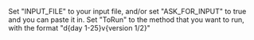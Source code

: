 Set "INPUT_FILE" to your input file, and/or set "ASK_FOR_INPUT" to true and you can paste it in. Set "ToRun" to the method that you want to run, with the format "d{day 1-25}v{version 1/2}"
